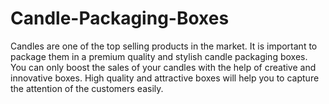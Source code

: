 # Candle-Packaging-Boxes
Candles are one of the top selling products in the market. It is important to package them in a premium quality and stylish candle packaging boxes. You can only boost the sales of your candles with the help of creative and innovative boxes. High quality and attractive boxes will help you to capture the attention of the customers easily.
